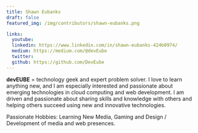 ```yaml
---
title: Shawn Eubanks
draft: false
featured_img: /img/contributors/shawn-eubanks.png

links:
  youtube: 
  linkedin: https://www.linkedin.com/in/shawn-eubanks-424b0974/
  medium: https://medium.com/@devEube
  twitter:
  github: https://github.com/DevEube
---
```


**devEUBE** = technology geek and expert problem solver. I love to learn anything new, and I am especially interested and passionate about emerging technologies in cloud computing and web development. I am driven and passionate about sharing skills and knowledge with others and helping others succeed using new and innovative technologies. 

Passionate Hobbies: Learning New Media, Gaming and Design / Development of media and web presences.
